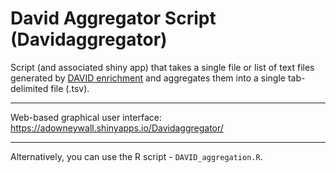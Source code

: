 # David Aggregator Script (Davidaggregator)

Script (and associated shiny app) that takes a single file or list of text files generated by [DAVID enrichment](https://david.ncifcrf.gov/) and aggregates them into a single tab-delimited file (.tsv).

----

Web-based graphical user interface: https://adowneywall.shinyapps.io/Davidaggregator/

----

Alternatively, you can use the R script - `DAVID_aggregation.R`.
